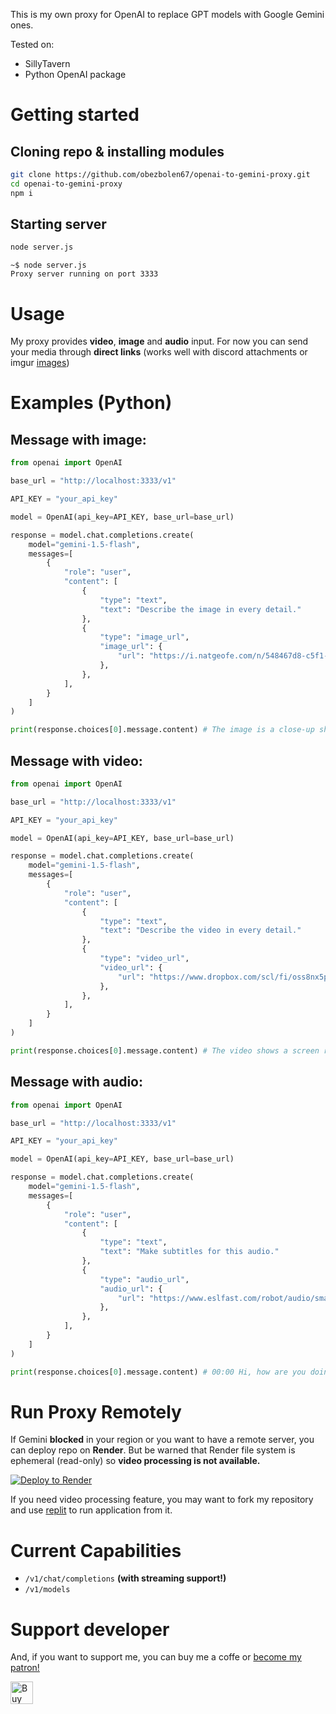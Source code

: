 This is my own proxy for OpenAI to replace GPT models with Google Gemini ones.

Tested on:
- SillyTavern
- Python OpenAI package

# Getting started

## Cloning repo & installing modules
```bash
git clone https://github.com/obezbolen67/openai-to-gemini-proxy.git
cd openai-to-gemini-proxy
npm i
```
## Starting server
```bash
node server.js
```

```
~$ node server.js
Proxy server running on port 3333
```

# Usage
My proxy provides **video**, **image** and **audio** input. For now you can send your media through **direct links** (works well with discord attachments or imgur [images](https://i.imgur.com/Jiny1mJ.jpeg))

# Examples (Python)
## Message with image:
```python
from openai import OpenAI

base_url = "http://localhost:3333/v1"

API_KEY = "your_api_key"

model = OpenAI(api_key=API_KEY, base_url=base_url)

response = model.chat.completions.create(
    model="gemini-1.5-flash",
    messages=[
        {
            "role": "user",
            "content": [
                {
                    "type": "text", 
                    "text": "Describe the image in every detail."
                },
                {
                    "type": "image_url",
                    "image_url": {
                        "url": "https://i.natgeofe.com/n/548467d8-c5f1-4551-9f58-6817a8d2c45e/NationalGeographic_2572187_square.jpg",
                    },
                },
            ],
        }
    ]
)

print(response.choices[0].message.content) # The image is a close-up shot of a cat's face agai...
```
## Message with video:
```python
from openai import OpenAI

base_url = "http://localhost:3333/v1"

API_KEY = "your_api_key"

model = OpenAI(api_key=API_KEY, base_url=base_url)

response = model.chat.completions.create(
    model="gemini-1.5-flash",
    messages=[
        {
            "role": "user",
            "content": [
                {
                    "type": "text", 
                    "text": "Describe the video in every detail."
                },
                {
                    "type": "video_url",
                    "video_url": {
                        "url": "https://www.dropbox.com/scl/fi/oss8nx5p4ck4u3bcfz24d/2024-06-18-19-33-36.mp4?rlkey=pl751s7kcqgeksdjs4hx6n5um&st=cp5uzd7h&dl=1",
                    },
                },
            ],
        }
    ]
)

print(response.choices[0].message.content) # The video shows a screen recording of a computer running Python code to detect objects in the Minecraft game. The code is in the left half of the screen, and the Minecraft game is in the right half of the screen.
```
## Message with audio:
```python
from openai import OpenAI

base_url = "http://localhost:3333/v1"

API_KEY = "your_api_key"

model = OpenAI(api_key=API_KEY, base_url=base_url)

response = model.chat.completions.create(
    model="gemini-1.5-flash",
    messages=[
        {
            "role": "user",
            "content": [
                {
                    "type": "text", 
                    "text": "Make subtitles for this audio."
                },
                {
                    "type": "audio_url",
                    "audio_url": {
                        "url": "https://www.eslfast.com/robot/audio/smalltalk/smalltalk0101.mp3",
                    },
                },
            ],
        }
    ]
)

print(response.choices[0].message.content) # 00:00 Hi, how are you doing? \n 00:02 I'm fine, how about yourself? \n 00:04 I'm pretty good. Thanks for asking.
```
# Run Proxy Remotely
If Gemini **blocked** in your region or you want to have a remote server, you can deploy repo on **Render**. But be warned that Render file system is ephemeral (read-only) so **video processing is not available.**

<a href="https://render.com/deploy?repo=https://github.com/obezbolen67/openai-to-gemini-proxy">
  <img src="https://render.com/images/deploy-to-render-button.svg" alt="Deploy to Render">
</a>

If you need video processing feature, you may want to fork my repository and use [replit](https://docs.replit.com/replit-workspace/using-git-on-replit/connect-github-to-replit) to run application from it.

# Current Capabilities
- `/v1/chat/completions` **(with streaming support!)**
- `/v1/models`

# Support developer
And, if you want to support me, you can buy me a coffe or [become my patron!](https://www.patreon.com/bePatron?u=138740031)

<a href='https://ko-fi.com/W7W8124OZ7' target='_blank'><img height='36' style='border:0px;height:36px;' src='https://storage.ko-fi.com/cdn/kofi2.png?v=3' border='0' alt='Buy Me a Coffee at ko-fi.com' /></a>
